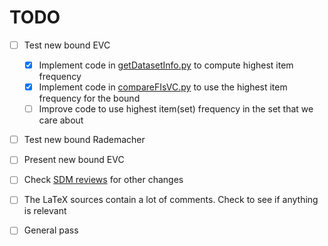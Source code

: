 TODO
====

- [ ] Test new bound EVC
  - [x] Implement code in [getDatasetInfo.py](code/getDatasetInfo.py) to
    compute highest item frequency
  - [x] Implement code in [compareFIsVC.py](code/compareFIsVC.py) to use the
	highest item frequency for the bound
  - [ ] Improve code to use highest item(set) frequency in the set that we care
	about
- [ ] Test new bound Rademacher
- [ ] Present new bound EVC
- [ ] Check [SDM reviews](paper/SDM14/ReviewsSDM.pdf) for other changes
- [ ] The LaTeX sources contain a lot of comments. Check to see if anything is
  relevant
- [ ] General pass

